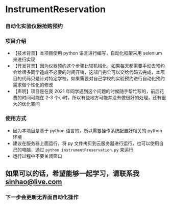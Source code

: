 # InstrumentReservation
### 自动化实验仪器抢购预约

### 项目介绍
* 【技术背景】本项目使用 python 语言进行编写，自动化框架采用 selenium 来进行实现
* 【开发背景】因为仪器预约这个步骤比较机械化，如果每天都需要手动去预约会给很多同学造成不必要的时间开销，这部门完全可以交给代码去完成，本项目的代码只是针对特定学校，如果需要对自己学校的实验预约进行自动化预约需求做个性化的修改
* 【声明】项目是在我 2021 年同学遇到这个问题的时候随手帮忙写的，前后花费的时间可能在 2-3 个小时，所以有些地方可能并没有做很好的处理，还有很大的优化空间

### 使用方式
* 因为本项目是基于 python 语言的，所以需要操作系统配置好相关的 python 环境
* 建议在服务器上面运行，将 py 文件拷贝到云服务器进行运行，也可以使用自己的电脑，通过 ```python instrumentRreservation.py``` 来运行
* 运行过程中不要关闭窗口

## 如果可以的话，希望能够一起学习，请联系我 sinhao@live.com


### 下一步会更新无界面自动化操作
